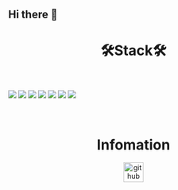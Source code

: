 ## Hi there 👋

<!--
**imkyoung/imkyoung** is a ✨ _special_ ✨ repository because its `README.md` (this file) appears on your GitHub profile.

Here are some ideas to get you started:

- 🔭 I’m currently working on ...
- 🌱 I’m currently learning ...
- 👯 I’m looking to collaborate on ...
- 🤔 I’m looking for help with ...
- 💬 Ask me about ...
- 📫 How to reach me: ...
- 😄 Pronouns: ...
- ⚡ Fun fact: ...
-->
<div align=center><h1>🛠Stack🛠</h1></div>

<div align=center">
<br />
<br />
  <img src="https://img.shields.io/badge/Python-3776AB?style=flat-square&logo=Python&logoColor=white">
  <img src="https://img.shields.io/badge/SpringBoot-6DB33F?style=flat-square&logo=SpringBoot&logoColor=white">
  <img src="https://img.shields.io/badge/javaScript-F7DF1E?style=flat-square&logo=javaScript&logoColor=white">
<img src="https://img.shields.io/badge/java-%23ED8B00.svg?style=flat-square&logo=openjdk&logoColor=white">
  <img src="https://img.shields.io/badge/javascript-%23323330.svg?style=flat-square&logo=javascript&logoColor=%23F7DF1E">
  <img src= "https://img.shields.io/badge/kotlin-%237F52FF.svg?style=flat-square&logo=kotlin&logoColor=white">
  <img src="https://img.shields.io/badge/c%23-%23239120.svg?style=flat-square&logo=csharp&logoColor=white">
</div>

<br />
<br />

<div align=center><h1>Infomation</h1></div>
<div align = center>
  <img src='https://cdn.jsdelivr.net/npm/simple-icons@3.0.1/icons/github.svg' alt='github' height='40'>
</div>
